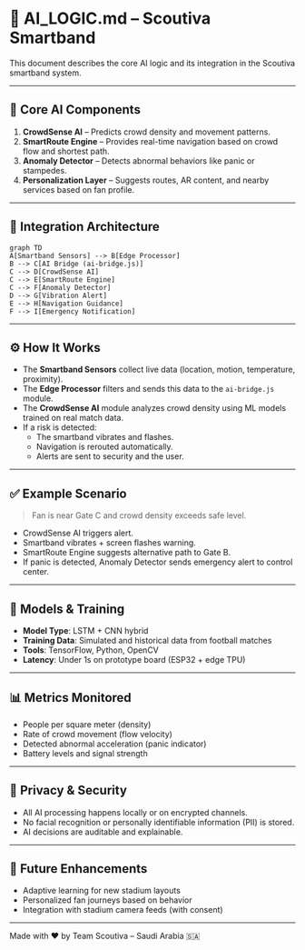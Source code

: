
# 🧠 AI_LOGIC.md – Scoutiva Smartband

This document describes the core AI logic and its integration in the Scoutiva smartband system.

---

## 🧠 Core AI Components

1. **CrowdSense AI** – Predicts crowd density and movement patterns.
2. **SmartRoute Engine** – Provides real-time navigation based on crowd flow and shortest path.
3. **Anomaly Detector** – Detects abnormal behaviors like panic or stampedes.
4. **Personalization Layer** – Suggests routes, AR content, and nearby services based on fan profile.

---

## 🔗 Integration Architecture

```mermaid
graph TD
A[Smartband Sensors] --> B[Edge Processor]
B --> C[AI Bridge (ai-bridge.js)]
C --> D[CrowdSense AI]
C --> E[SmartRoute Engine]
C --> F[Anomaly Detector]
D --> G[Vibration Alert]
E --> H[Navigation Guidance]
F --> I[Emergency Notification]
```

---

## ⚙️ How It Works

- The **Smartband Sensors** collect live data (location, motion, temperature, proximity).
- The **Edge Processor** filters and sends this data to the `ai-bridge.js` module.
- The **CrowdSense AI** module analyzes crowd density using ML models trained on real match data.
- If a risk is detected:
  - The smartband vibrates and flashes.
  - Navigation is rerouted automatically.
  - Alerts are sent to security and the user.

---

## ✅ Example Scenario

> Fan is near Gate C and crowd density exceeds safe level.

- CrowdSense AI triggers alert.
- Smartband vibrates + screen flashes warning.
- SmartRoute Engine suggests alternative path to Gate B.
- If panic is detected, Anomaly Detector sends emergency alert to control center.

---

## 🧪 Models & Training

- **Model Type**: LSTM + CNN hybrid
- **Training Data**: Simulated and historical data from football matches
- **Tools**: TensorFlow, Python, OpenCV
- **Latency**: Under 1s on prototype board (ESP32 + edge TPU)

---

## 📊 Metrics Monitored

- People per square meter (density)
- Rate of crowd movement (flow velocity)
- Detected abnormal acceleration (panic indicator)
- Battery levels and signal strength

---

## 🔐 Privacy & Security

- All AI processing happens locally or on encrypted channels.
- No facial recognition or personally identifiable information (PII) is stored.
- AI decisions are auditable and explainable.

---

## 🚀 Future Enhancements

- Adaptive learning for new stadium layouts
- Personalized fan journeys based on behavior
- Integration with stadium camera feeds (with consent)

---

Made with ❤️ by Team Scoutiva – Saudi Arabia 🇸🇦
